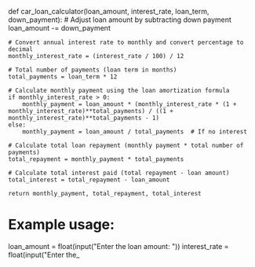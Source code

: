 def car_loan_calculator(loan_amount, interest_rate, loan_term, down_payment):
    # Adjust loan amount by subtracting down payment
    loan_amount -= down_payment
    
    # Convert annual interest rate to monthly and convert percentage to decimal
    monthly_interest_rate = (interest_rate / 100) / 12
    
    # Total number of payments (loan term in months)
    total_payments = loan_term * 12
    
    # Calculate monthly payment using the loan amortization formula
    if monthly_interest_rate > 0:
        monthly_payment = loan_amount * (monthly_interest_rate * (1 + monthly_interest_rate)**total_payments) / ((1 + monthly_interest_rate)**total_payments - 1)
    else:
        monthly_payment = loan_amount / total_payments  # If no interest
    
    # Calculate total loan repayment (monthly payment * total number of payments)
    total_repayment = monthly_payment * total_payments
    
    # Calculate total interest paid (total repayment - loan amount)
    total_interest = total_repayment - loan_amount
    
    return monthly_payment, total_repayment, total_interest

# Example usage:
loan_amount = float(input("Enter the loan amount: "))
interest_rate = float(input("Enter the_
